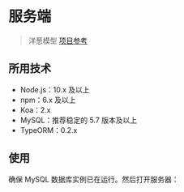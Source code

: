 # 服务端  

> 洋葱模型
> [项目参考](https://tuture.co/2020/05/22/fac8401/)  

## 所用技术

- Node.js：10.x 及以上
- npm：6.x 及以上
- Koa：2.x
- MySQL：推荐稳定的 5.7 版本及以上
- TypeORM：0.2.x

## 使用

确保 MySQL 数据库实例已在运行。然后打开服务器：
